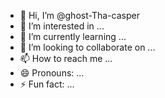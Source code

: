 - 👋 Hi, I’m @ghost-Tha-casper
- 👀 I’m interested in ...
- 🌱 I’m currently learning ...
- 💞️ I’m looking to collaborate on ...
- 📫 How to reach me ...
- 😄 Pronouns: ...
- ⚡ Fun fact: ...

<!---
ghost-Tha-casper/ghost-Tha-casper is a ✨ special ✨ repository because its `README.md` (this file) appears on your GitHub profile.
You can click the Preview link to take a look at your changes.
--->
